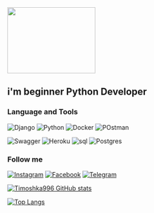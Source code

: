 <img src="https://media3.giphy.com/media/RbDKaczqWovIugyJmW/giphy.gif?cid=790b761137faeb540546b724d7f6b5def510eb0d2aea35f4&rid=giphy.gif&ct=g" width="200" height="150" />



## i'm beginner Python Developer 



### Language and Tools

![Django](https://img.shields.io/badge/-DJANGO-1C0932?style=for-the-badge&logo=django&logoColor=74F33E)
![Python](https://img.shields.io/badge/-PYTHON-1C0932?style=for-the-badge&logo=Python&logoColor=74F33E)
![Docker](https://img.shields.io/badge/-Docker-1C0932?style=for-the-badge&logo=docker&logoColor=74F33E)
![POstman](https://img.shields.io/badge/-Postman-1C0932?style=for-the-badge&logo=POstman&logoColor=74F33E)

![Swagger](https://img.shields.io/badge/-Swagger-1C0932?style=for-the-badge&logo=swagger&logoColor=74F33E)
![Heroku](https://img.shields.io/badge/-Heroku-1C0932?style=for-the-badge&logo=heroku&logoColor=74F33E)
![sql](https://img.shields.io/badge/-sql-1C0932?style=for-the-badge&logo=mysql&logoColor=74F33E)
![Postgres](https://img.shields.io/badge/postgres-1C0932.svg?style=for-the-badge&logo=postgresql&logoColor=74F33E)





### Follow me


[![Instagram](https://img.shields.io/badge/instagram-121112.svg?style=for-the-badge&logo=instagram&logoColor=)](https://www.instagram.com/2888.tm/)
[![Facebook](https://img.shields.io/badge/facebook-121112.svg?style=for-the-badge&logo=Facebook&logoColor=)](https://www.facebook.com/profile.php?id=100028656152087)
[![Telegram](https://img.shields.io/badge/Telegram-121112.svg?style=for-the-badge&logo=telegram&logoColor=74F33E)](https://t.me/TimOshkiN28)

[![Timoshka996 GitHub stats](https://github-readme-stats.vercel.app/api?username=Timoshka996&show_icons=true&&theme=merko)](https://github.com/anuraghazra/github-readme-stats)


[![Top Langs](https://github-readme-stats.vercel.app/api/top-langs/?username=Timoshka996&layout=compact)](https://github.com/Timoshka996/github-readme-stats)
